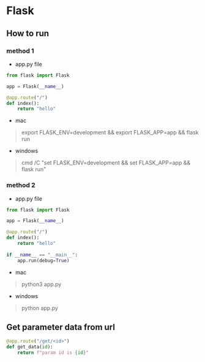 # Flask
## How to run
### method 1
- app.py file
```python
from flask import Flask

app = Flask(__name__)

@app.route("/")
def index():
    return "hello"
```
- mac
> export FLASK_ENV=development && export FLASK_APP=app && flask run
- windows
> cmd /C "set FLASK_ENV=development && set FLASK_APP=app && flask run"
### method 2
- app.py file
```python
from flask import Flask

app = Flask(__name__)

@app.route("/")
def index():
    return "hello"
   
if __name__ == "__main__":
    app.run(debug=True)
```
- mac
> python3 app.py
- windows
> python app.py
## Get parameter data from url
```python
@app.route("/get/<id>")
def get_data(id):
    return f"param id is {id}"
```
